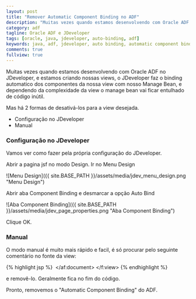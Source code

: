 ```yaml
---
layout: post
title: "Remover Automatic Component Binding no ADF"
description: "Muitas vezes quando estamos desenvolvendo com Oracle ADF no JDeveloper, e estamos criando nossas views, o JDeveloper faz o binding automatico dos componentes da nossa view com nosso Manage Bean, e dependendo da complexidade da view o manage bean vai ficar entulhado de código inútil."
category: adf
tagline: Oracle ADF e JDeveloper
tags: [oracle, java, jdeveloper, auto-binding, adf]
keywords: java, adf, jdeveloper, auto binding, automatic component binding, oracle
comments: true
fullview: true
---
```



Muitas vezes quando estamos desenvolvendo com Oracle ADF no JDeveloper, e estamos criando nossas views, o JDeveloper faz o binding automatico dos componentes da nossa view com nosso Manage Bean, e dependendo da complexidade da view o manage bean vai ficar entulhado de código inútil.

Mas há 2 formas de desativá-los para a view desejada. 

* Configuração no JDeveloper
* Manual

### Configuração no JDeveloper

Vamos ver como fazer pela própria configuração do JDeveloper.

Abrir a pagina jsf no modo Design.
Ir no Menu Design

![Menu Design]({{ site.BASE_PATH }}/assets/media/jdev_menu_design.png "Menu Design")

Abrir aba Component Binding e desmarcar a opção Auto Bind

![Aba Component Binding]({{ site.BASE_PATH }}/assets/media/jdev_page_properties.png "Aba Component Binding")

Clique OK.

### Manual

O modo manual é muito mais rápido e facil, é só procurar pelo seguinte comentário no fonte da view:

{% highlight jsp %} 
    </af:document>
    <!--oracle-jdev-comment:auto-binding-backing-bean-name:backing_JSF_untitled1-->
</f:view>
{% endhighlight %}

e removê-lo. Geralmente fica no fim do código.

Pronto, removemos o "Automatic Component Binding" do ADF.
